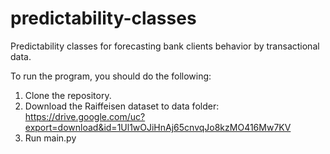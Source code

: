 # predictability-classes
Predictability classes for forecasting bank clients behavior by transactional data.

To run the program, you should do the following:
1. Clone the repository.
2. Download the Raiffeisen dataset to data folder: https://drive.google.com/uc?export=download&id=1Ul1wOJiHnAj65cnvqJo8kzMO416Mw7KV
3. Run main.py
